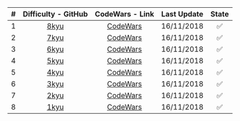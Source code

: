 | # |	Difficulty - GitHub	|	CodeWars - Link	|	Last Update		|	State	|
|:-:|:-:|:-:|:-:|:-:|
| 1 | [8kyu](https://github.com/lfteixeira996/CodeWars/tree/master/C/8kyu) | [CodeWars](https://www.codewars.com/kata/search/my-languages?q=&r%5B%5D=-8&beta=false) | 16/11/2018 |:white_check_mark:|
| 2 | [7kyu](https://github.com/lfteixeira996/CodeWars/tree/master/C/7kyu) | [CodeWars](https://www.codewars.com/kata/search/my-languages?q=&r%5B%5D=-7&beta=false) | 16/11/2018 |:white_check_mark:|
| 3 | [6kyu](https://github.com/lfteixeira996/CodeWars/tree/master/C/6kyu) | [CodeWars](https://www.codewars.com/kata/search/my-languages?q=&r%5B%5D=-6&beta=false) | 16/11/2018 |:white_check_mark:|
| 4 | [5kyu](https://github.com/lfteixeira996/CodeWars/tree/master/C/5kyu) | [CodeWars](https://www.codewars.com/kata/search/my-languages?q=&r%5B%5D=-5&beta=false) | 16/11/2018 |:white_check_mark:|
| 5 | [4kyu](https://github.com/lfteixeira996/CodeWars/tree/master/C/4kyu) | [CodeWars](https://www.codewars.com/kata/search/my-languages?q=&r%5B%5D=-4&beta=false) | 16/11/2018 |:white_check_mark:|
| 6 | [3kyu](https://github.com/lfteixeira996/CodeWars/tree/master/C/3kyu) | [CodeWars](https://www.codewars.com/kata/search/my-languages?q=&r%5B%5D=-3&beta=false) | 16/11/2018 |:white_check_mark:|
| 7 | [2kyu](https://github.com/lfteixeira996/CodeWars/tree/master/C/2kyu) | [CodeWars](https://www.codewars.com/kata/search/my-languages?q=&r%5B%5D=-2&beta=false) | 16/11/2018 |:white_check_mark:|
| 8 | [1kyu](https://github.com/lfteixeira996/CodeWars/tree/master/C/1kyu) | [CodeWars](https://www.codewars.com/kata/search/my-languages?q=&r%5B%5D=-1&beta=false) | 16/11/2018 |:white_check_mark:|
